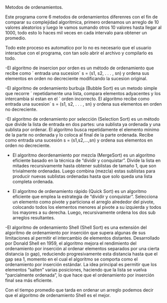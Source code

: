 Metodos de ordenamientos.

Este programa corre 6 metodos de ordenamientos diferenres con el fin de comparar su complejidad algoritmica,
primero ordenamos un arreglo de 10 valores aleatorios y luego le vamos sumando otros 10 valores hasta llegar al 1000, 
todo esto lo haces mil veces en cada intervalo para obtener un promedio.

Todo este proceso es automatico por lo no es necesario que el usuario interactue con el programa, con tan solo abrir el archivo y compilarlo es todo.


-El algoritmo de insercion por orden es un método de ordenamiento que recibe como ´
entrada una sucesion´ s = (s1, s2, . . . , sn) y ordena sus elementos en orden no decreciente
modificando la sucesion original.

-El algoritmo de ordenamiento burbuja (Bubble Sort) es un metodo simple que recorre ´
repetidamente una lista, compara elementos adyacentes y los intercambia si estan en el ´
orden incorrecto. El algoritmo recibe como entrada una sucesion´ s = (s1, s2, . . . , sn) y
ordena sus elementos en orden no decreciente.

 -El algoritmo de ordenamiento por selección (Selection Sort) es un método que divide
 la lista de entrada en dos partes: una sublista ya ordenada y una sublista por ordenar. El
 algoritmo busca repetidamente el elemento mínimo de la parte no ordenada y lo coloca al
 final de la parte ordenada. Recibe como entrada una sucesión s = (s1,s2,...,sn) y ordena
 sus elementos en orden no decreciente.

- El algoritmo deordenamiento por mezcla (MergeSort) es un algoritmo eficiente basado
 en la técnica de “dividir y conquistar”. Divide la lista en mitades recursivamente hasta
 obtener sublistas de tamaño 1, que son trivialmente ordenadas. Luego combina (mezcla)
 estas sublistas para producir nuevas sublistas ordenadas hasta que solo queda una lista
 completa ordenada.

- El algoritmo de ordenamiento rápido (Quick Sort) es un algoritmo eficiente que emplea
 la estrategia de “dividir y conquistar”. Selecciona un elemento como pivote y particiona
 el arreglo alrededor del pivote, colocando todos los elementos menores al pivote a su
 izquierda y todos los mayores a su derecha. Luego, recursivamente ordena los dos sub
arreglos resultantes.

-El algoritmo de ordenamiento Shell (Shell Sort) es una extensión del algoritmo de ordenamiento
por inserción que supera algunas de sus limitaciones al permitir el intercambio de 
elementos distantes. Desarrollado por Donald Shell en 1959, el algoritmo mejora el rendimiento 
del ordenamiento por inserción al ordenar elementos separados por una cierta
distancia (o gap), reduciendo progresivamente esta distancia hasta que el gap sea 1, momento 
en el cual el algoritmo se comporta como el ordenamiento por inserción estándar.
 La idea principal es permitir que los elementos “salten” varias posiciones, haciendo que
 la lista se vuelva “parcialmente ordenada”, lo que hace que el ordenamiento por inserción
 final sea más eficiente.


Con el tiempo promedio que tarda en ordenar un arreglo podemos decir que el algoritmo de ordenamiento
Shell es el mejor.

 
